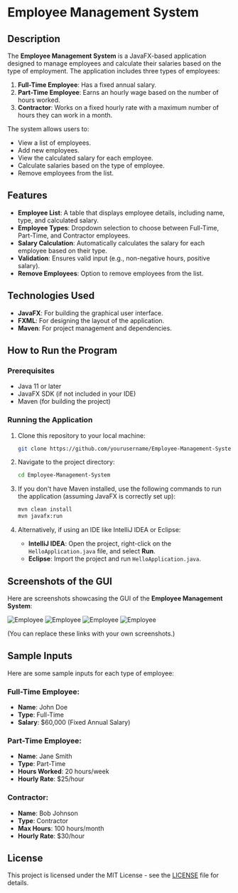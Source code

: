 # Employee Management System

## Description
The **Employee Management System** is a JavaFX-based application designed to manage employees and calculate their salaries based on the type of employment. The application includes three types of employees:
1. **Full-Time Employee**: Has a fixed annual salary.
2. **Part-Time Employee**: Earns an hourly wage based on the number of hours worked.
3. **Contractor**: Works on a fixed hourly rate with a maximum number of hours they can work in a month.

The system allows users to:
- View a list of employees.
- Add new employees.
- View the calculated salary for each employee.
- Calculate salaries based on the type of employee.
- Remove employees from the list.

## Features
- **Employee List**: A table that displays employee details, including name, type, and calculated salary.
- **Employee Types**: Dropdown selection to choose between Full-Time, Part-Time, and Contractor employees.
- **Salary Calculation**: Automatically calculates the salary for each employee based on their type.
- **Validation**: Ensures valid input (e.g., non-negative hours, positive salary).
- **Remove Employees**: Option to remove employees from the list.

## Technologies Used
- **JavaFX**: For building the graphical user interface.
- **FXML**: For designing the layout of the application.
- **Maven**: For project management and dependencies.

## How to Run the Program

### Prerequisites
- Java 11 or later
- JavaFX SDK (if not included in your IDE)
- Maven (for building the project)

### Running the Application
1. Clone this repository to your local machine:
   ```bash
   git clone https://github.com/yourusername/Employee-Management-System.git
   ```
   
2. Navigate to the project directory:
   ```bash
   cd Employee-Management-System
   ```

3. If you don't have Maven installed, use the following commands to run the application (assuming JavaFX is correctly set up):
   ```bash
   mvn clean install
   mvn javafx:run
   ```

4. Alternatively, if using an IDE like IntelliJ IDEA or Eclipse:
   - **IntelliJ IDEA**: Open the project, right-click on the `HelloApplication.java` file, and select **Run**.
   - **Eclipse**: Import the project and run `HelloApplication.java`.

## Screenshots of the GUI

Here are screenshots showcasing the GUI of the **Employee Management System**:

![Employee](./assets/employee1.png)
![Employee](./assets/employee2.png)
![Employee](./assets/employee3.png)
![Employee](./assets/employee4.png)


(You can replace these links with your own screenshots.)

## Sample Inputs

Here are some sample inputs for each type of employee:

### Full-Time Employee:
- **Name**: John Doe
- **Type**: Full-Time
- **Salary**: $60,000 (Fixed Annual Salary)

### Part-Time Employee:
- **Name**: Jane Smith
- **Type**: Part-Time
- **Hours Worked**: 20 hours/week
- **Hourly Rate**: $25/hour

### Contractor:
- **Name**: Bob Johnson
- **Type**: Contractor
- **Max Hours**: 100 hours/month
- **Hourly Rate**: $30/hour

## License
This project is licensed under the MIT License - see the [LICENSE](LICENSE) file for details.
